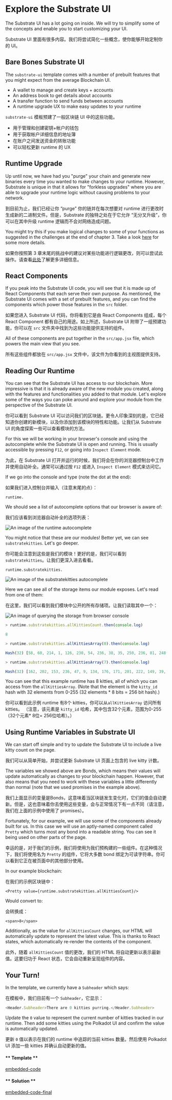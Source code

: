 Explore the Substrate UI
===

The Substrate UI has a lot going on inside. We will try to simplify some of the concepts and enable you to start customizing your UI.

Substrate UI 里面有很多内容。我们将尝试简化一些概念，使你能够开始定制你的 UI。

## Bare Bones Substrate UI

The `substrate-ui` template comes with a number of prebuilt features that you might expect from the average Blockchain UI.

- A wallet to manage and create keys + accounts
- An address book to get details about accounts
- A transfer function to send funds between accounts
- A runtime upgrade UX to make easy updates to your runtime

`substrate-ui` 模板预建了一般区块链 UI 中的这些功能。

- 用于管理和创建密钥+帐户的钱包
- 用于获取帐户详细信息的地址簿
- 在账户之间发送资金的转账功能
- 可以轻松更新 runtime 的 UX

## Runtime Upgrade

Up until now, we have had you "purge" your chain and generate new binaries every time you wanted to make changes to your runtime. However, Substrate is unique in that it allows for "forkless upgrades" where you are able to upgrade your runtime logic without causing problems to your network.

到目前为止，我们已经让你 “purge” 你的链并在每次想要对 runtime 进行更改时生成新的二进制文件。但是，Substrate 的独特之处在于它允许 “无分叉升级”，你可以在其中升级 runtime 逻辑而不会对网络造成问题。

You might try this if you make logical changes to some of your functions as suggested in the challenges at the end of chapter 3. Take a look [here](https://substrate.readme.io/docs/creating-a-custom-substrate-chain#section-step-5-upgrade-our-chain) for some more details.

如果你按照第 3 章末尾的挑战中的建议对某些功能进行逻辑更改，则可以尝试此操作。请查看[此处](https://substrate.readme.io/docs/creating-a-custom-substrate-chain#section-step-5-upgrade-our-chain)了解更多详细信息。

## React Components

If you peak into the Substrate UI code, you will see that it is made up of React Components that each serve their own purpose. As mentioned, the Substrate UI comes with a set of prebuilt features, and you can find the components which power those features in the `src` folder.

如果您进入 Substrate UI 代码，你将看到它是由 React Components 组成，每个 React Component 都有自己的用途。如上所述，Substrate UI 附带了一组预建功能，你可以在 `src` 文件夹中找到为这些功能提供支持的组件。

All of these components are put together in the `src/app.jsx` file, which powers the main view that you see.

所有这些组件都放在 `src/app.jsx` 文件中，该文件为你看到的主视图提供支持。

## Reading Our Runtime

You can see that the Substrate UI has access to our blockchain. More impressive is that it is already aware of the new module you created, along with the features and functionalities you added to that module. Let's explore some of the ways you can poke around and explore your module from the perspective of the Substrate UI.

你可以看到 Substrate UI 可以访问我们的区块链。更令人印象深刻的是，它已经知道你创建的新模块，以及你添加到该模块的特性和功能。让我们从 Substrate UI 的角度探索一些可以查看模块的方法。

For this we will be working in your browser's console and using the autocomplete while the Substrate UI is open and running. This is usually accessible by pressing `F12`, or going into `Inspect Element` mode.

为此，在 Substrate UI 打开并运行的时候，我们将会在你的浏览器控制台中工作并使用自动补全。通常可以通过按 `F12` 或进入 `Inspect Element` 模式来访问它。

If we go into the console and type (note the dot at the end):

如果我们进入控制台并输入（注意末尾的点）：

```
runtime.
```

We should see a list of autocomplete options that our browser is aware of:

我们应该看到浏览器自动补全的选项列表：

![An image of the runtime autocomplete](./assets/runtime-autocomplete.png)

You might notice that these are our modules! Better yet, we can see `substratekitties`. Let's go deeper.

你可能会注意到这些是我们的模块！更好的是，我们可以看到 `substratekitties`。让我们更深入进去看看。

```
runtime.substratekitties.
```

![An image of the substratekitties autocomplete](./assets/runtime-substratekitties-autocomplete.png)

Here we can see all of the storage items our module exposes. Let's read from one of them:

在这里，我们可以看到我们模块中公开的所有存储项。让我们读取其中一个：

![An image of querying the storage from browser console](./assets/storage-from-browser.png)

```javascript
> runtime.substratekitties.allKittiesCount.then(console.log)

8

> runtime.substratekitties.allKittiesArray(0).then(console.log)

Hash(32) [58, 60, 214, 1, 126, 230, 54, 236, 38, 35, 250, 236, 81, 248, 64, 83, 234, 152, 174, 39, 114, 24, 108, 34, 128, 61, 74, 136, 74, 38, 206, 48]

> runtime.substratekitties.allKittiesArray(7).then(console.log)

Hash(32) [162, 202, 153, 236, 47, 9, 134, 176, 171, 201, 222, 149, 39, 69, 7, 46, 241, 155, 195, 52, 211, 62, 170, 24, 130, 50, 252, 36, 126, 209, 153, 38]
```

You can see that this example runtime has 8 kitties, all of which you can access from the `allKittiesArray`. (Note that the element is the `kitty_id` hash with 32 elements from 0-255 (32 elements * 8 bits = 256 bit hash).)

你可以看到此示例 runtime 有8个 kitties，你可以从`allKittiesArray` 访问所有 kitties。 （注意，该元素是 `kitty_id` 哈希，其中包含32个元素，范围为0-255（32个元素* 8位= 256位哈希）。）

## Using Runtime Variables in Substrate UI

We can start off simple and try to update the Substrate UI to include a live kitty count on the page.

我们可以从简单开始，并尝试更新 Substrate UI 页面上包含的 live kitty 计数。

The variables we showed above are Bonds, which means their values will update automatically as changes to your blockchain happen. However, that also means that you need to work with these variables a little differently than normal (note that we used promises in the example above).

我们上面显示的变量是Bonds，这意味着当区块链发生变化时，它们的值会自动更新。但是，这也意味着你去使用这些变量，会与正常情况下有一点不同（请注意，我们在上面的示例中使用了 promises）。

Fortunately, for our example, we will use some of the components already built for us. In this case we will use an aptly-named component called `Pretty` which turns most any bond into a readable string. You can see it being used on other parts of the page.

幸运的是，对于我们的示例，我们将使用为我们预构建的一些组件。在这种情况下，我们将使用名为 `Pretty` 的组件，它将大多数 bond 绑定为可读字符串。你可以看到它正在被页面中的其他部分使用。

In our example blockchain:

在我们的示例区块链中：

```
<Pretty value={runtime.substratekitties.allKittiesCount}/>
```

Would convert to:

会转换成：

```
<span>8</span>
```

Additionally, as the value for `allKittiesCount` changes, our HTML will automatically update to represent the latest value. This is thanks to React states, which automatically re-render the contents of the component.

此外，随着 `allKittiesCount` 值的更改，我们的 HTML 将自动更新以表示最新值。这要归功于 React 状态，它会自动重新呈现组件的内容。

## Your Turn!

In the template, we currently have a `Subheader` which says:

在模板中，我们目前有一个 `Subheader`，它显示：

```javascript
<Header.Subheader>There are 0 kitties purring.</Header.Subheader>
```

Update the `0` value to represent the current number of kitties tracked in our runtime. Then add some kitties using the Polkadot UI and confirm the value is automatically updated.

更新 `0` 值以表示在我们的 runtime 中追踪的当前 kitties 数量。然后使用 Polkadot UI 添加一些 kitties 并确认自动更新的值。

<!-- tabs:start -->

#### ** Template **

[embedded-code](./assets/4.2-template.js ':include :type=code embed-template')

#### ** Solution **

[embedded-code-final](./assets/4.2-finished-code.js ':include :type=code embed-final')

<!-- tabs:end -->